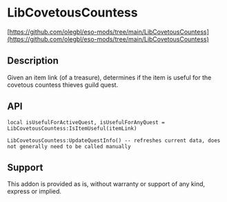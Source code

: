 # LibCovetousCountess

[https://github.com/olegbl/eso-mods/tree/main/LibCovetousCountess](https://github.com/olegbl/eso-mods/tree/main/LibCovetousCountess)

## Description

Given an item link (of a treasure), determines if the item is useful for the covetous countess thieves guild quest.

## API

```
local isUsefulForActiveQuest, isUsefulForAnyQuest = LibCovetousCountess:IsItemUseful(itemLink)

LibCovetousCountess:UpdateQuestInfo() -- refreshes current data, does not generally need to be called manually
```

## Support

This addon is provided as is, without warranty or support of any kind, express or implied.